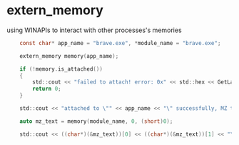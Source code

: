 # extern_memory
using WINAPIs to interact with other processes's memories

```C
	const char* app_name = "brave.exe", *module_name = "brave.exe";

	extern_memory memory(app_name);

	if (!memory.is_attached())
	{
		std::cout << "failed to attach! error: 0x" << std::hex << GetLastError() << std::dec << std::endl;
		return 0;
	}

	std::cout << "attached to \"" << app_name << "\" successfully, MZ test: \"";

	auto mz_text = memory(module_name, 0, (short)0);

	std::cout << ((char*)(&mz_text))[0] << ((char*)(&mz_text))[1] << "\"" << std::endl;
```

